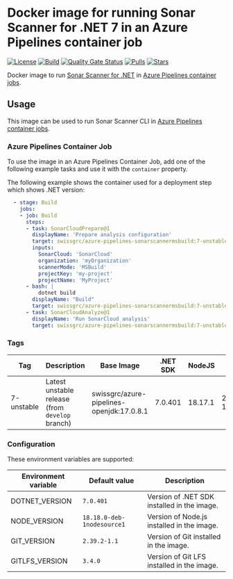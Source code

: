 # Docker image for running Sonar Scanner for .NET 7 in an Azure Pipelines container job

<!-- markdownlint-disable MD013 -->
[![License](https://img.shields.io/badge/license-MIT-blue.svg?style=flat-square)](https://github.com/swissgrc/docker-azure-pipelines-sonarscannermsbuild-7/blob/main/LICENSE) [![Build](https://img.shields.io/github/actions/workflow/status/swissgrc/docker-azure-pipelines-sonarscannermsbuild-7/publish.yml?branch=develop&style=flat-square)](https://github.com/swissgrc/docker-azure-pipelines-sonarscannermsbuild-7/actions/workflows/publish.yml) [![Quality Gate Status](https://sonarcloud.io/api/project_badges/measure?project=swissgrc_docker-azure-pipelines-sonarscannermsbuild-7&metric=alert_status)](https://sonarcloud.io/summary/new_code?id=swissgrc_docker-azure-pipelines-sonarscannermsbuild-7) [![Pulls](https://img.shields.io/docker/pulls/swissgrc/azure-pipelines-sonarscannermsbuild.svg?style=flat-square)](https://hub.docker.com/r/swissgrc/azure-pipelines-sonarscannermsbuild) [![Stars](https://img.shields.io/docker/stars/swissgrc/azure-pipelines-sonarscannermsbuild.svg?style=flat-square)](https://hub.docker.com/r/swissgrc/azure-pipelines-sonarscannermsbuild)
<!-- markdownlint-restore -->

Docker image to run [Sonar Scanner for .NET] in [Azure Pipelines container jobs].

## Usage

This image can be used to run Sonar Scanner CLI in [Azure Pipelines container jobs].

### Azure Pipelines Container Job

To use the image in an Azure Pipelines Container Job, add one of the following example tasks and use it with the `container` property.

The following example shows the container used for a deployment step which shows .NET version:

```yaml
  - stage: Build
    jobs:
    - job: Build
      steps:
      - task: SonarCloudPrepare@1
        displayName: 'Prepare analysis configuration'
        target: swissgrc/azure-pipelines-sonarscannermsbuild:7-unstable
        inputs:
          SonarCloud: 'SonarCloud'
          organization: 'myOrganization'
          scannerMode: 'MSBuild'
          projectKey: 'my-project'
          projectName: 'MyProject'
      - bash: |
          dotnet build
        displayName: "Build"
        target: swissgrc/azure-pipelines-sonarscannermsbuild:7-unstable
      - task: SonarCloudAnalyze@1
        displayName: 'Run SonarCloud analysis'
        target: swissgrc/azure-pipelines-sonarscannermsbuild:7-unstable
```

### Tags

| Tag          | Description                                     | Base Image                                | .NET SDK | NodeJS  | Git        | Git LFS | Size                                                                                                                                           |
|--------------|-------------------------------------------------|-------------------------------------------|----------|---------|------------|---------|------------------------------------------------------------------------------------------------------------------------------------------------|
| 7-unstable   | Latest unstable release (from `develop` branch) | swissgrc/azure-pipelines-openjdk:17.0.8.1 | 7.0.401  | 18.17.1 | 2.39.2-1.1 | 3.4.0   | ![Docker Image Size (tag)](https://img.shields.io/docker/image-size/swissgrc/azure-pipelines-sonarscannermsbuild/7-unstable?style=flat-square) |

### Configuration

These environment variables are supported:

| Environment variable   | Default value              | Description                                 |
|------------------------|----------------------------|---------------------------------------------|
| DOTNET_VERSION         | `7.0.401`                  | Version of .NET SDK installed in the image. |
| NODE_VERSION           | `18.18.0-deb-1nodesource1` | Version of Node.js installed in the image.  |
| GIT_VERSION            | `2.39.2-1.1`               | Version of Git installed in the image.      |
| GITLFS_VERSION         | `3.4.0`                    | Version of Git LFS installed in the image.  |

[Sonar Scanner for .NET]: https://docs.sonarqube.org/latest/analysis/scan/sonarscanner-for-msbuild/
[Azure Pipelines container jobs]: https://docs.microsoft.com/en-us/azure/devops/pipelines/process/container-phases
